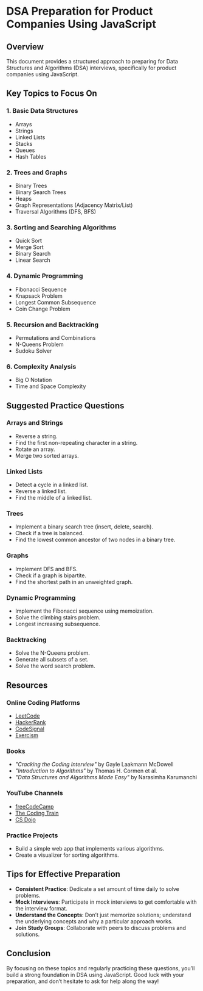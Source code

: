 # DSA Preparation for Product Companies Using JavaScript

## Overview

This document provides a structured approach to preparing for Data Structures and Algorithms (DSA) interviews, specifically for product companies using JavaScript.

## Key Topics to Focus On

### 1. Basic Data Structures

- Arrays
- Strings
- Linked Lists
- Stacks
- Queues
- Hash Tables

### 2. Trees and Graphs

- Binary Trees
- Binary Search Trees
- Heaps
- Graph Representations (Adjacency Matrix/List)
- Traversal Algorithms (DFS, BFS)

### 3. Sorting and Searching Algorithms

- Quick Sort
- Merge Sort
- Binary Search
- Linear Search

### 4. Dynamic Programming

- Fibonacci Sequence
- Knapsack Problem
- Longest Common Subsequence
- Coin Change Problem

### 5. Recursion and Backtracking

- Permutations and Combinations
- N-Queens Problem
- Sudoku Solver

### 6. Complexity Analysis

- Big O Notation
- Time and Space Complexity

## Suggested Practice Questions

### Arrays and Strings

- Reverse a string.
- Find the first non-repeating character in a string.
- Rotate an array.
- Merge two sorted arrays.

### Linked Lists

- Detect a cycle in a linked list.
- Reverse a linked list.
- Find the middle of a linked list.

### Trees

- Implement a binary search tree (insert, delete, search).
- Check if a tree is balanced.
- Find the lowest common ancestor of two nodes in a binary tree.

### Graphs

- Implement DFS and BFS.
- Check if a graph is bipartite.
- Find the shortest path in an unweighted graph.

### Dynamic Programming

- Implement the Fibonacci sequence using memoization.
- Solve the climbing stairs problem.
- Longest increasing subsequence.

### Backtracking

- Solve the N-Queens problem.
- Generate all subsets of a set.
- Solve the word search problem.

## Resources

### Online Coding Platforms

- [LeetCode](https://leetcode.com)
- [HackerRank](https://www.hackerrank.com)
- [CodeSignal](https://codesignal.com)
- [Exercism](https://exercism.io/tracks/javascript)

### Books

- _"Cracking the Coding Interview"_ by Gayle Laakmann McDowell
- _"Introduction to Algorithms"_ by Thomas H. Cormen et al.
- _"Data Structures and Algorithms Made Easy"_ by Narasimha Karumanchi

### YouTube Channels

- [freeCodeCamp](https://www.youtube.com/c/Freecodecamp)
- [The Coding Train](https://www.youtube.com/c/TheCodingTrain)
- [CS Dojo](https://www.youtube.com/c/CSDojo)

### Practice Projects

- Build a simple web app that implements various algorithms.
- Create a visualizer for sorting algorithms.

## Tips for Effective Preparation

- **Consistent Practice**: Dedicate a set amount of time daily to solve problems.
- **Mock Interviews**: Participate in mock interviews to get comfortable with the interview format.
- **Understand the Concepts**: Don’t just memorize solutions; understand the underlying concepts and why a particular approach works.
- **Join Study Groups**: Collaborate with peers to discuss problems and solutions.

## Conclusion

By focusing on these topics and regularly practicing these questions, you’ll build a strong foundation in DSA using JavaScript. Good luck with your preparation, and don’t hesitate to ask for help along the way!
